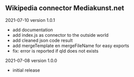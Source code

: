 ## Wikipedia connector Mediakunst.net

2021-07-10
version 1.0.1
- add documentation
- add index.js as connector to the outside world
- add cleaned json code result
- add mergeTemplate en mergeFileName for easy exports
- fix: error is reported if qId does not exists

2021-07-08
version 1.0.0
- initial release
